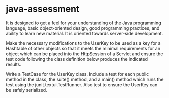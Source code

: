 # java-assessment
It is designed to get a feel for your understanding of the Java programming language, basic object-oriented design, good programming practices, and ability to learn new material. It is oriented towards server-side development. 

Make the necessary modifications to the UserKey to be used as a key for a Hashtable of other objects so that it meets the minimal requirements for an object which can be placed into the HttpSession of a Servlet and ensure the test code following the class definition below produces the indicated results.

Write a TestCase for the UserKey class. Include a test for each public method in the class, the suite() method, and a main() method which runs the test using the junit.textui.TestRunner. Also test to ensure the UserKey can be safely serialized.
